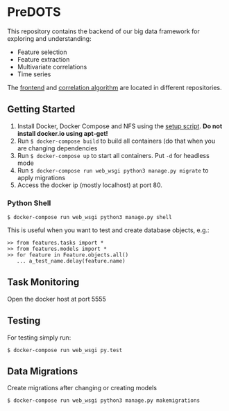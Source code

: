 # PreDOTS

This repository contains the backend of our big data framework for exploring and understanding:
- Feature selection
- Feature extraction
- Multivariate correlations
- Time series

The [frontend](https://github.com/KDD-OpenSource/predots-frontend) and
[correlation algorithm](https://github.com/KDD-OpenSource/python-hics)
are located in different repositories.

## Getting Started
1. Install Docker, Docker Compose and NFS using the [setup script](deployment/ubuntu-setup.sh). **Do not install docker.io using apt-get!**
2. Run `$ docker-compose build` to build all containers (do that when you are changing dependencies
3. Run `$ docker-compose up` to start all containers. Put `-d` for headless mode
4. Run `$ docker-compose run web_wsgi python3 manage.py migrate` to apply migrations
5. Access the docker ip (mostly localhost) at port 80.

### Python Shell
```
$ docker-compose run web_wsgi python3 manage.py shell
```
This is useful when you want to test and create database objects, e.g.:
```
>> from features.tasks import *
>> from features.models import *
>> for feature in Feature.objects.all() 
   ... a_test_name.delay(feature.name)
```

## Task Monitoring
Open the docker host at port 5555

## Testing
For testing simply run:
```
$ docker-compose run web_wsgi py.test
```

## Data Migrations
Create migrations after changing or creating models
```
$ docker-compose run web_wsgi python3 manage.py makemigrations
```
